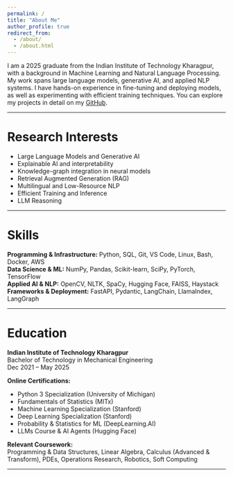 ```yaml
---
permalink: /
title: "About Me"
author_profile: true
redirect_from: 
  - /about/
  - /about.html
---
```


I am a 2025 graduate from the Indian Institute of Technology Kharagpur, with a background in Machine Learning and Natural Language Processing. My work spans large language models, generative AI, and applied NLP systems. I have hands-on experience in fine-tuning and deploying models, as well as experimenting with efficient training techniques. You can explore my projects in detail on my [GitHub](https://github.com/mrbane10).  

---

# Research Interests  
- Large Language Models and Generative AI
- Explainable AI and interpretability
- Knowledge-graph integration in neural models
- Retrieval Augmented Generation (RAG)
- Multilingual and Low-Resource NLP  
- Efficient Training and Inference 
- LLM Reasoning

---

# Skills  
**Programming & Infrastructure:** Python, SQL, Git, VS Code, Linux, Bash, Docker, AWS  
**Data Science & ML:** NumPy, Pandas, Scikit-learn, SciPy, PyTorch, TensorFlow  
**Applied AI & NLP:** OpenCV, NLTK, SpaCy, Hugging Face, FAISS, Haystack  
**Frameworks & Deployment:** FastAPI, Pydantic, LangChain, LlamaIndex, LangGraph  

---

# Education  
**Indian Institute of Technology Kharagpur**  
Bachelor of Technology in Mechanical Engineering  
Dec 2021 – May 2025  

**Online Certifications:**  
- Python 3 Specialization (University of Michigan)  
- Fundamentals of Statistics (MITx)  
- Machine Learning Specialization (Stanford)  
- Deep Learning Specialization (Stanford)  
- Probability & Statistics for ML (DeepLearning.AI)  
- LLMs Course & AI Agents (Hugging Face)  

**Relevant Coursework:**  
Programming & Data Structures, Linear Algebra, Calculus (Advanced & Transform), PDEs, Operations Research, Robotics, Soft Computing  

---  
